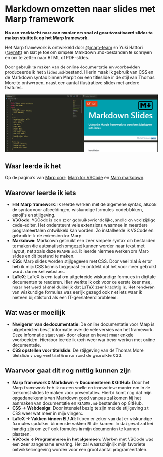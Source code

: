 # Markdown omzetten naar slides met Marp framework

**Na een zoektocht naar een manier om snel of geautomatiseerd slides te maken stuitte ik op het Marp framework.**

Het Marp framework is ontwikkeld door [@marp-team](https://github.com/marp-team) en Yuki Hattori ([@yhatt](https://github.com/yhatt)) en laat je toe om simpele Markdown .md-bestanden te schrijven en om te zetten naar HTML of PDF-slides.

Door gebruik te maken van de online documentatie en voorbeelden produceerde ik het `Slides.md`-bestand. Hierin maak ik gebruik van CSS en de Markdown syntax binnen Marpit om een titleslide in de stijl van Thomas More te ontwerpen, naast een aantal illustratieve slides met andere features.

<p align="center">
  <img src="https://raw.githubusercontent.com/miverboven/marpit-slides-showcase/master/img/Voorbeeld.PNG?token=AMMGVZIEX4FXPXBIKJ62BJ257TW5G" width="800" />
</p>

## Waar leerde ik het

Op de pagina's van [Marp core][marp-core], [Marp for VSCode][marp-code] en [Marp markdown][marp].

[marp]: https://marpit.marp.app/markdown
[marp-core]: https://github.com/marp-team/marp-core/
[marp-code]: https://github.com/marp-team/marp-vscode

## Waarover leerde ik iets

- **Het Marp framework**: Ik leerde werken met de algemene syntax, alsook de syntax voor afbeeldingen, wiskundige formules, codeblokken, emoji's en stijlgeving.
- **VSCode**: VSCode is een zeer gebruiksvriendelijke, snelle en veelzijdige code-editor. Het ondersteunt vele extensions waarmee in meerdere programeertalen ontwikkeld kan worden. Zo installeerde ik VSCode en gebruikte ik de extension for Marp.
- **Markdown**: Markdown gebruikt een zeer simpele syntax om bestanden te maken die automatisch omgezet kunnen worden naar tekst met layout, net zoals deze `README.md`. Ik leerde hiermee werken om Marp slides en dit bestand te maken.
- **CSS**: Marp slides worden stijlgegeven met CSS. Door veel trial & error heb ik mijn CSS kennis toegepast en ontdekt dat het voor meer gebruikt wordt dan enkel websites.
- **LaTeX**: LaTeX is een taal om uitgebreide wiskundige formules in digitale documenten te renderen. Hier werkte ik ook voor de eerste keer mee, maar het werd al snel duidelijk dat LaTeX zeer krachtig is. Het renderen van wiskundige formules was eerlijk gezegd ook niet iets waar ik meteen bij stilstond als een IT-gerelateerd probleem.

## Wat was er moeilijk

- **Navigeren van de documentatie**: De online documentatie voor Marp is uitgebreid en bevat informatie over de vele versies van het framework. Deze informatie staat vaak door elkaar en bevat maar enkele voorbeelden. Hierdoor leerde ik toch weer wat beter werken met online documentatie.
- **CSS opstellen voor titelslide**: De stijlgeving van de Thomas More titelslide vroeg veel trial & error rond de gebruikte CSS.

## Waarvoor gaat dit nog nuttig kunnen zijn

- **Marp framework & Markdown -> Documenteren & GitHub**: Door het Marp framework heb ik nu een snelle en innovatieve manier om in de toekomst slides te maken voor presentaties. Hierbij komt nog dat mijn opgedane kennis van Markdown goed van pas zal komen bij het aanmaken van documentatie en `README.md`-bestanden op GitHub.
- **CSS -> Webdesign**: Door intensief bezig te zijn met de stijlgeving zit CSS weer wat meer in mijn vingers.
- **LaTeX -> Vakken binnen BI / AI**: Ik ben er zeker van dat er wiskundige formules opduiken binnen de vakken BI die komen. In dat geval zal het handig zijn om zelf ook formules in mijn documenten te kunnen plaatsen.
- **VSCode -> Programmeren in het algemeen**: Werken met VSCode was een zeer aangename ervaring. Het zal waarschijnlijk mijn favoriete ontwikkelomgeving worden voor een groot aantal programeertalen.